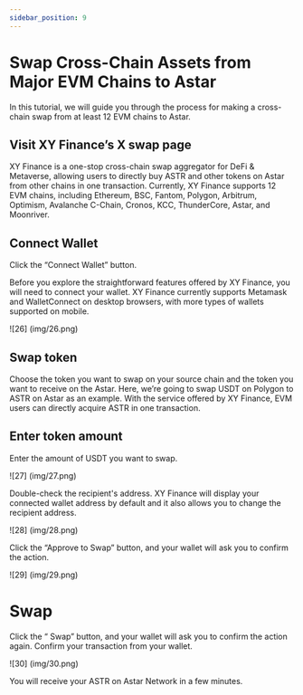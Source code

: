 ```yaml
---
sidebar_position: 9
---
```


# Swap Cross-Chain Assets from Major EVM Chains to Astar

In this tutorial, we will guide you through the process for making a cross-chain swap from at least 12 EVM chains to Astar.

## Visit XY Finance’s X swap page

XY Finance is a one-stop cross-chain swap aggregator for DeFi & Metaverse, allowing users to directly buy ASTR and other tokens on Astar from other chains in one transaction. Currently, XY Finance supports 12 EVM chains, including Ethereum, BSC, Fantom, Polygon, Arbitrum, Optimism, Avalanche C-Chain, Cronos, KCC, ThunderCore, Astar, and Moonriver.

## Connect Wallet

Click the “Connect Wallet” button.

Before you explore the straightforward features offered by XY Finance, you will need to connect your wallet. XY Finance currently supports Metamask and WalletConnect on desktop browsers, with more types of wallets supported on mobile.

![26] (img/26.png)

## Swap token

Choose the token you want to swap on your source chain and the token you want to receive on the Astar. Here, we’re going to swap USDT on Polygon to ASTR on Astar as an example. With the service offered by XY Finance, EVM users can directly acquire ASTR in one transaction.

## Enter token amount

Enter the amount of USDT you want to swap.

![27] (img/27.png)

Double-check the recipient's address. XY Finance will display your connected wallet address by default and it also allows you to change the recipient address.

![28] (img/28.png)

Click the “Approve to Swap” button, and your wallet will ask you to confirm the action.

![29] (img/29.png)

# Swap

Click the “ Swap” button, and your wallet will ask you to confirm the action again. Confirm your transaction from your wallet.

![30] (img/30.png)

You will receive your ASTR on Astar Network in a few minutes.
